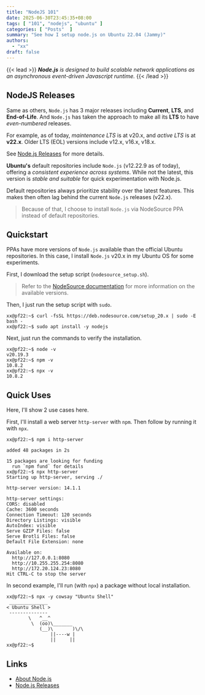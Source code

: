 ```yaml
---
title: "NodeJS 101"
date: 2025-06-30T23:45:35+08:00
tags: [ "101", "nodejs", "ubuntu" ]
categories: [ "Posts"  ]
summary: "See how I setup node.js on Ubuntu 22.04 (Jammy)"
authors:
  - "xx"
draft: false
---
```

{{< lead >}}
***Node.js*** *is designed to build scalable network applications as an asynchronous event-driven Javascript runtime.*
{{< /lead >}}

## NodeJS Releases

Same as others, `Node.js` has 3 major releases including **Current**, **LTS**, and **End-of-Life**.
And `Node.js` has taken the approach to make all its **LTS** to have *even-numbered* releases.

For example, as of today, *maintenance LTS* is at v20.x, and *active LTS* is at **v22.x**.
Older LTS (EOL) versions include v12.x, v16.x, v18.x.

See [Node.js Releases](https://nodejs.org/en/about/previous-releases) for more details.

**Ubuntu's** default repositories include `Node.js` (v12.22.9 as of today), offering a *consistent experience across systems*. 
While not the latest, this version is *stable and suitable* for quick experimentation with Node.js.

Default repositories always prioritize stability over the latest features.
This makes then often lag behind the current `Node.js` releases (v22.x).

> Because of that, I choose to install `Node.js` via NodeSource PPA instead of default repositories.

## Quickstart

PPAs have more versions of `Node.js` available than the official Ubuntu repositories.
In this case, I install `Node.js` v20.x in my Ubuntu OS for some experiments.

First, I download the setup script (`nodesource_setup.sh`).

> Refer to the [NodeSource documentation](https://github.com/nodesource/distributions/blob/master/README.md) for more information on the available versions.

Then, I just run the setup script with `sudo`.

```console
xx@pf22:~$ curl -fsSL https://deb.nodesource.com/setup_20.x | sudo -E bash -
xx@pf22:~$ sudo apt install -y nodejs
```

Next, just run the commands to verify the installation.

```console
xx@pf22:~$ node -v
v20.19.3
xx@pf22:~$ npm -v
10.8.2
xx@pf22:~$ npx -v
10.8.2
```

## Quick Uses

Here, I'll show 2 use cases here.

First, I'll install a web server `http-server` with `npm`.
Then follow by running it with `npx`.

```console
xx@pf22:~$ npm i http-server

added 48 packages in 2s

15 packages are looking for funding
  run `npm fund` for details
xx@pf22:~$ npx http-server
Starting up http-server, serving ./

http-server version: 14.1.1

http-server settings:
CORS: disabled
Cache: 3600 seconds
Connection Timeout: 120 seconds
Directory Listings: visible
AutoIndex: visible
Serve GZIP Files: false
Serve Brotli Files: false
Default File Extension: none

Available on:
  http://127.0.0.1:8080
  http://10.255.255.254:8080
  http://172.20.124.23:8080
Hit CTRL-C to stop the server

```

In second example, I'll run (with `npx`) a package without local installation. 

```console
xx@pf22:~$ npx -y cowsay "Ubuntu Shell"
 ______________
< Ubuntu Shell >
 --------------
        \   ^__^
         \  (oo)\_______
            (__)\       )\/\
                ||----w |
                ||     ||
xx@pf22:~$
```

## Links

 - [About Node.js](https://nodejs.org/en/about)
 - [Node.js Releases](https://nodejs.org/en/about/previous-releases)

